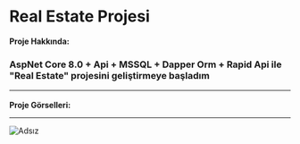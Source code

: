 # Real Estate Projesi
**Proje Hakkında:** <br/>
### AspNet Core 8.0 + Api + MSSQL + Dapper Orm + Rapid Api ile "Real Estate" projesini geliştirmeye başladım <hr/>
**Proje Görselleri:** <hr/>
![Adsız](https://github.com/Olyala94/RealEstate_Dapper_Api/assets/119108499/c12db093-ca8e-4d57-98cd-aa879d3e8742)
